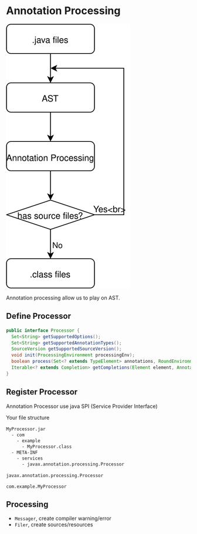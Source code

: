 # Annotation Processing

![compile stages](compile-stages.svg "compile stages")

Annotation processing allow us to play on AST.

## Define Processor

```java
public interface Processor {
  Set<String> getSupportedOptions();
  Set<String> getSupportedAnnotationTypes();
  SourceVersion getSupportedSourceVersion();
  void init(ProcessingEnvironment processingEnv);
  boolean process(Set<? extends TypeElement> annotations, RoundEnvironment roundEnv);
  Iterable<? extends Completion> getCompletions(Element element, AnnotationMirror annotation, ExecutableElement member, String userText);
}
```

## Register Processor

Annotation Processor use java SPI (Service Provider Interface) 

Your file structure

```text
MyProcessor.jar
  - com
    - example
      - MyProcessor.class
  - META-INF
    - services
      - javax.annotation.processing.Processor
```

`javax.annotation.processing.Processor`

```text
com.example.MyProcessor
```

## Processing

- `Messager`, create compiler warning/error
- `Filer`, create sources/resources